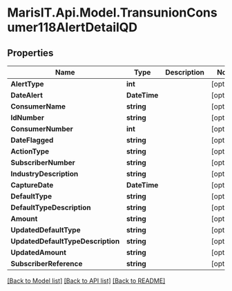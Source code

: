 
# MarisIT.Api.Model.TransunionConsumer118AlertDetailQD

## Properties

Name | Type | Description | Notes
------------ | ------------- | ------------- | -------------
**AlertType** | **int** |  | [optional] 
**DateAlert** | **DateTime** |  | [optional] 
**ConsumerName** | **string** |  | [optional] 
**IdNumber** | **string** |  | [optional] 
**ConsumerNumber** | **int** |  | [optional] 
**DateFlagged** | **string** |  | [optional] 
**ActionType** | **string** |  | [optional] 
**SubscriberNumber** | **string** |  | [optional] 
**IndustryDescription** | **string** |  | [optional] 
**CaptureDate** | **DateTime** |  | [optional] 
**DefaultType** | **string** |  | [optional] 
**DefaultTypeDescription** | **string** |  | [optional] 
**Amount** | **string** |  | [optional] 
**UpdatedDefaultType** | **string** |  | [optional] 
**UpdatedDefaultTypeDescription** | **string** |  | [optional] 
**UpdatedAmount** | **string** |  | [optional] 
**SubscriberReference** | **string** |  | [optional] 

[[Back to Model list]](../README.md#documentation-for-models)
[[Back to API list]](../README.md#documentation-for-api-endpoints)
[[Back to README]](../README.md)

